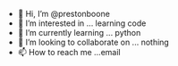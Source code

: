 - 👋 Hi, I’m @prestonboone
- 👀 I’m interested in ... learning code
- 🌱 I’m currently learning ... python
- 💞️ I’m looking to collaborate on ... nothing
- 📫 How to reach me ...email

<!---
prestonboone/prestonboone is a ✨ special ✨ repository because its `README.md` (this file) appears on your GitHub profile.
You can click the Preview link to take a look at your changes.
--->
